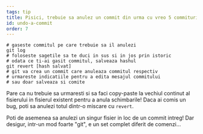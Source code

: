 ```yaml
---
tags: tip
title: Pisici, trebuie sa anulez un commit din urma cu vreo 5 commituri!
id: undo-a-commit
order: 7
---
```


```git
# gaseste commitul pe care trebuie sa il anulezi
git log
# foloseste sagetile sa te duci in sus si in jos prin istoric
# odata ce ti-ai gasit commitul, salveaza hashul
git revert [hash salvat]
# git va crea un commit care anuleaza commitul respectiv
# urmareste indicatiile pentru a edita mesajul commitului
# sau doar salveaza si comite
```

Pare ca nu trebuie sa urmaresti si sa faci copy-paste la vechiul continut al fisierului in fisierul existent pentru a anula schimbarile! Daca ai comis un bug, poti sa anulezi totul dintr-o miscare cu `revert`.

Poti de asemenea sa anulezi un singur fisier in loc de un commit intreg! Dar desigur, intr-un mod foarte "git", e un set complet diferit de comenzi...
